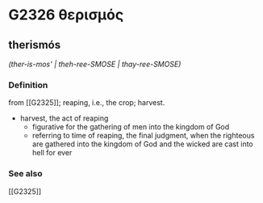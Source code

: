 # G2326 θερισμός

## therismós

_(ther-is-mos' | theh-ree-SMOSE | thay-ree-SMOSE)_

### Definition

from [[G2325]]; reaping, i.e., the crop; harvest.

- harvest, the act of reaping
  - figurative for the gathering of men into the kingdom of God
  - referring to time of reaping, the final judgment, when the righteous are gathered into the kingdom of God and the wicked are cast into hell for ever

### See also

[[G2325]]

